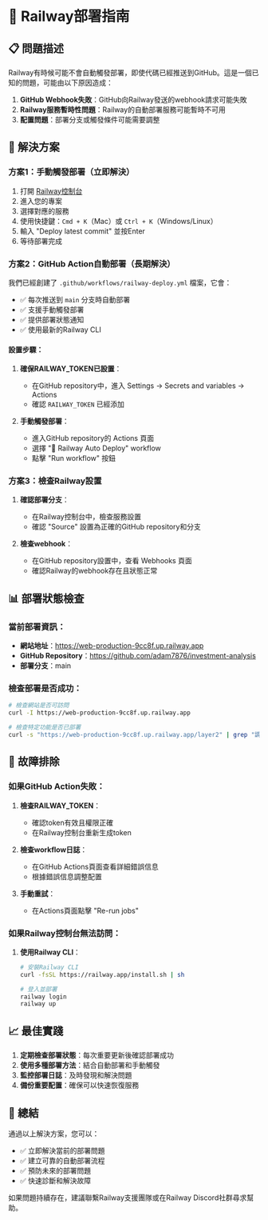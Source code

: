 # 🚂 Railway部署指南

## 📋 問題描述

Railway有時候可能不會自動觸發部署，即使代碼已經推送到GitHub。這是一個已知的問題，可能由以下原因造成：

1. **GitHub Webhook失敗**：GitHub向Railway發送的webhook請求可能失敗
2. **Railway服務暫時性問題**：Railway的自動部署服務可能暫時不可用
3. **配置問題**：部署分支或觸發條件可能需要調整

## 🔧 解決方案

### 方案1：手動觸發部署（立即解決）

1. 打開 [Railway控制台](https://railway.app)
2. 進入您的專案
3. 選擇對應的服務
4. 使用快捷鍵：`Cmd + K`（Mac）或 `Ctrl + K`（Windows/Linux）
5. 輸入 "Deploy latest commit" 並按Enter
6. 等待部署完成

### 方案2：GitHub Action自動部署（長期解決）

我們已經創建了 `.github/workflows/railway-deploy.yml` 檔案，它會：

- ✅ 每次推送到 `main` 分支時自動部署
- ✅ 支援手動觸發部署
- ✅ 提供部署狀態通知
- ✅ 使用最新的Railway CLI

#### 設置步驟：

1. **確保RAILWAY_TOKEN已設置**：
   - 在GitHub repository中，進入 Settings → Secrets and variables → Actions
   - 確認 `RAILWAY_TOKEN` 已經添加

2. **手動觸發部署**：
   - 進入GitHub repository的 Actions 頁面
   - 選擇 "🚀 Railway Auto Deploy" workflow
   - 點擊 "Run workflow" 按鈕

### 方案3：檢查Railway設置

1. **確認部署分支**：
   - 在Railway控制台中，檢查服務設置
   - 確認 "Source" 設置為正確的GitHub repository和分支

2. **檢查webhook**：
   - 在GitHub repository設置中，查看 Webhooks 頁面
   - 確認Railway的webhook存在且狀態正常

## 📊 部署狀態檢查

### 當前部署資訊：
- **網站地址**：https://web-production-9cc8f.up.railway.app
- **GitHub Repository**：https://github.com/adam7876/investment-analysis
- **部署分支**：main

### 檢查部署是否成功：

```bash
# 檢查網站是否可訪問
curl -I https://web-production-9cc8f.up.railway.app

# 檢查特定功能是否已部署
curl -s "https://web-production-9cc8f.up.railway.app/layer2" | grep "調試資訊"
```

## 🚨 故障排除

### 如果GitHub Action失敗：

1. **檢查RAILWAY_TOKEN**：
   - 確認token有效且權限正確
   - 在Railway控制台重新生成token

2. **檢查workflow日誌**：
   - 在GitHub Actions頁面查看詳細錯誤信息
   - 根據錯誤信息調整配置

3. **手動重試**：
   - 在Actions頁面點擊 "Re-run jobs"

### 如果Railway控制台無法訪問：

1. **使用Railway CLI**：
   ```bash
   # 安裝Railway CLI
   curl -fsSL https://railway.app/install.sh | sh
   
   # 登入並部署
   railway login
   railway up
   ```

## 📈 最佳實踐

1. **定期檢查部署狀態**：每次重要更新後確認部署成功
2. **使用多種部署方法**：結合自動部署和手動觸發
3. **監控部署日誌**：及時發現和解決問題
4. **備份重要配置**：確保可以快速恢復服務

## 🎯 總結

通過以上解決方案，您可以：
- ✅ 立即解決當前的部署問題
- ✅ 建立可靠的自動部署流程
- ✅ 預防未來的部署問題
- ✅ 快速診斷和解決故障

如果問題持續存在，建議聯繫Railway支援團隊或在Railway Discord社群尋求幫助。 
